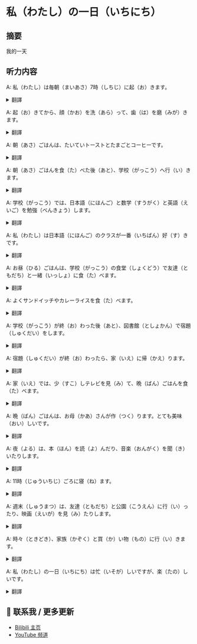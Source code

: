 # 私（わたし）の一日（いちにち）

## 摘要

我的一天

## 听力内容

A: 私（わたし）は毎朝（まいあさ）7時（しちじ）に起（お）きます。

<details>
<summary>翻譯</summary>
我每天早上7點起床。
</details>

A: 起（お）きてから、顔（かお）を洗（あら）って、歯（は）を磨（みが）きます。

<details>
<summary>翻譯</summary>
起床後，我洗臉、刷牙。
</details>

A: 朝（あさ）ごはんは、たいていトーストとたまごとコーヒーです。

<details>
<summary>翻譯</summary>
早餐通常是吐司、雞蛋和咖啡。
</details>

A: 朝（あさ）ごはんを食（た）べた後（あと）、学校（がっこう）へ行（い）きます。

<details>
<summary>翻譯</summary>
吃完早餐後，我去學校。
</details>

A: 学校（がっこう）では、日本語（にほんご）と数学（すうがく）と英語（えいご）を勉強（べんきょう）します。

<details>
<summary>翻譯</summary>
在學校，我學習日語、數學和英語。
</details>

A: 私（わたし）は日本語（にほんご）のクラスが一番（いちばん）好（す）きです。

<details>
<summary>翻譯</summary>
我最喜歡日語課。
</details>

A: お昼（ひる）ごはんは、学校（がっこう）の食堂（しょくどう）で友達（ともだち）と一緒（いっしょ）に食（た）べます。

<details>
<summary>翻譯</summary>
午餐在學校的食堂和朋友一起吃。
</details>

A: よくサンドイッチやカレーライスを食（た）べます。

<details>
<summary>翻譯</summary>
我常常吃三明治或咖哩飯。
</details>

A: 学校（がっこう）が終（お）わった後（あと）、図書館（としょかん）で宿題（しゅくだい）をします。

<details>
<summary>翻譯</summary>
放學後，我在圖書館做作業。
</details>

A: 宿題（しゅくだい）が終（お）わったら、家（いえ）に帰（かえ）ります。

<details>
<summary>翻譯</summary>
做完作業後，我回家。
</details>

A: 家（いえ）では、少（すこ）しテレビを見（み）て、晩（ばん）ごはんを食（た）べます。

<details>
<summary>翻譯</summary>
在家，我看一會兒電視，然後吃晚餐。
</details>

A: 晩（ばん）ごはんは、お母（かあ）さんが作（つく）ります。とても美味（おい）しいです。

<details>
<summary>翻譯</summary>
晚餐是媽媽做的。非常好吃。
</details>

A: 夜（よる）は、本（ほん）を読（よ）んだり、音楽（おんがく）を聞（き）いたりします。

<details>
<summary>翻譯</summary>
晚上，我讀書或聽音樂。
</details>

A: 11時（じゅういちじ）ごろに寝（ね）ます。

<details>
<summary>翻譯</summary>
大約11點睡覺。
</details>

A: 週末（しゅうまつ）は、友達（ともだち）と公園（こうえん）に行（い）ったり、映画（えいが）を見（み）たりします。

<details>
<summary>翻譯</summary>
週末，我和朋友去公園或看電影。
</details>

A: 時々（ときどき）、家族（かぞく）と買（か）い物（もの）に行（い）きます。

<details>
<summary>翻譯</summary>
有時候，我和家人去購物。
</details>

A: 私（わたし）の一日（いちにち）は忙（いそが）しいですが、楽（たの）しいです。

<details>
<summary>翻譯</summary>
我的一天雖然很忙碌，但很愉快。
</details>


## 📢 联系我 / 更多更新

- [Bilibili 主页](https://space.bilibili.com/393573154?spm_id_from=333.1007.0.0)
- [YouTube 频道](https://www.youtube.com/@JapaneseListeningRoom)
